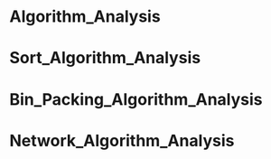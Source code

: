 # Algorithm_Analysis
# Sort_Algorithm_Analysis
# Bin_Packing_Algorithm_Analysis
# Network_Algorithm_Analysis
